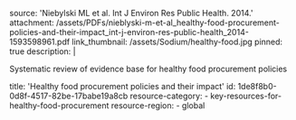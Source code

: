 source: 'Niebylski ML et al. Int J Environ Res Public Health. 2014.'
attachment: /assets/PDFs/nieblyski-m-et-al_healthy-food-procurement-policies-and-their-impact_int-j-environ-res-public-health_2014-1593598961.pdf
link_thumbnail: /assets/Sodium/healthy-food.jpg
pinned: true
description: |
  <p>Systematic review of evidence base for healthy food procurement policies<br>
  </p>
title: 'Healthy food procurement policies and their impact'
id: 1de8f8b0-0d8f-4517-82be-17babe19a8cb
resource-category:
  - key-resources-for-healthy-food-procurement
resource-region:
  - global
